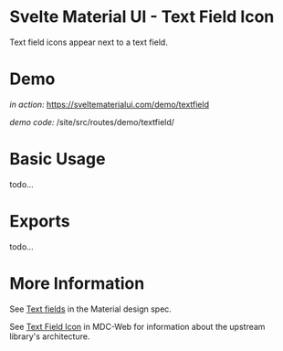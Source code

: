 # Svelte Material UI - Text Field Icon

Text field icons appear next to a text field.

# Demo

_in action:_ https://sveltematerialui.com/demo/textfield

_demo code:_ /site/src/routes/demo/textfield/

# Basic Usage

todo...

# Exports

todo...

# More Information

See [Text fields](https://material.io/components/text-fields) in the Material design spec.

See [Text Field Icon](https://github.com/material-components/material-components-web/tree/v10.0.0/packages/mdc-textfield/icon) in MDC-Web for information about the upstream library's architecture.
